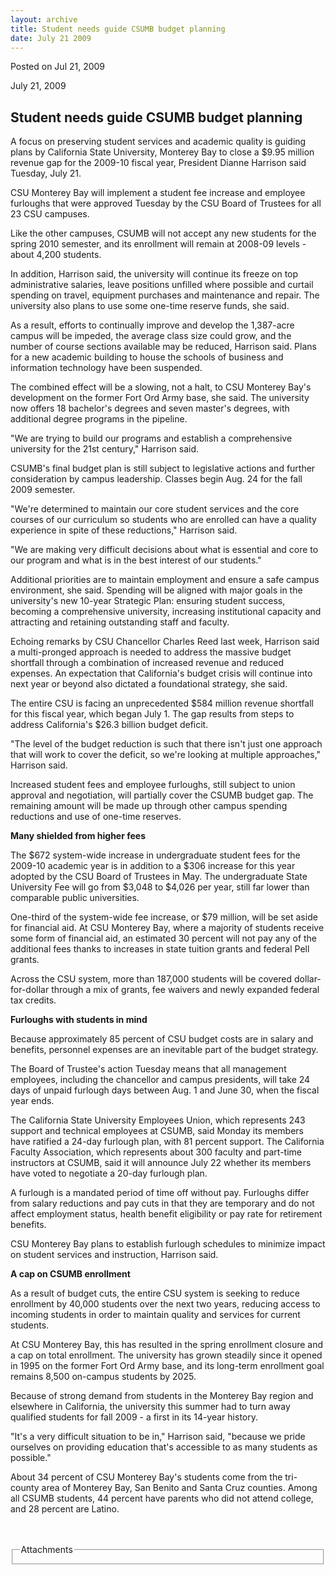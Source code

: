 ```yaml
---
layout: archive
title: Student needs guide CSUMB budget planning
date: July 21 2009
---
```





<span class="date">Posted on Jul 21, 2009    </span>
<p>July 21, 2009</p>
<h2><strong>Student needs guide CSUMB budget planning</strong></h2>
<p>A focus on preserving student services and academic quality is
guiding plans by California State University, Monterey Bay to close
a $9.95 million revenue gap for the 2009-10 fiscal year, President
Dianne Harrison said Tuesday, July 21.</p>
<p>CSU Monterey Bay will implement a student fee increase and
employee furloughs that were approved Tuesday by the CSU Board of
Trustees for all 23 CSU campuses.</p>
<p>Like the other campuses, CSUMB will not accept any new students
for the spring 2010 semester, and its enrollment will remain at
2008-09 levels - about 4,200 students.</p>
<p>In addition, Harrison said, the university will continue its
freeze on top administrative salaries, leave positions unfilled
where possible and curtail spending on travel, equipment purchases
and maintenance and repair. The university also plans to use some
one-time reserve funds, she said.</p>
<p>As a result, efforts to continually improve and develop the
1,387-acre campus will be impeded, the average class size could
grow, and the number of course sections available may be reduced,
Harrison said. Plans for a new academic building to house the
schools of business and information technology have been
suspended.</p>
<p>The combined effect will be a slowing, not a halt, to CSU
Monterey Bay&apos;s development on the former Fort Ord Army base, she
said. The university now offers 18 bachelor&apos;s degrees and seven
master&apos;s degrees, with additional degree programs in the
pipeline.</p>
<p>&quot;We are trying to build our programs and establish a
comprehensive university for the 21st century,&quot; Harrison said.</p>
<p>CSUMB&apos;s final budget plan is still subject to legislative
actions and further consideration by campus leadership. Classes
begin Aug. 24 for the fall 2009 semester.</p>
<p>&quot;We&apos;re determined to maintain our core student services and the
core courses of our curriculum so students who are enrolled can
have a quality experience in spite of these reductions,&quot; Harrison
said.</p>
<p>&quot;We are making very difficult decisions about what is essential
and core to our program and what is in the best interest of our
students.&quot;</p>
<p>Additional priorities are to maintain employment and ensure a
safe campus environment, she said. Spending will be aligned with
major goals in the university&apos;s new 10-year Strategic Plan:
ensuring student success, becoming a comprehensive university,
increasing institutional capacity and attracting and retaining
outstanding staff and faculty.</p>
<p>Echoing remarks by CSU Chancellor Charles Reed last week,
Harrison said a multi-pronged approach is needed to address the
massive budget shortfall through a combination of increased revenue
and reduced expenses. An expectation that California&apos;s budget
crisis will continue into next year or beyond also dictated a
foundational strategy, she said.</p>
<p>The entire CSU is facing an unprecedented $584 million revenue
shortfall for this fiscal year, which began July 1. The gap results
from steps to address California&apos;s $26.3 billion budget
deficit.</p>
<p>&quot;The level of the budget reduction is such that there isn&apos;t just
one approach that will work to cover the deficit, so we&apos;re looking
at multiple approaches,&quot; Harrison said.</p>
<p>Increased student fees and employee furloughs, still subject to
union approval and negotiation, will partially cover the CSUMB
budget gap. The remaining amount will be made up through other
campus spending reductions and use of one-time reserves.</p>
<p><strong>Many shielded from higher fees</strong></p>
<p>The $672 system-wide increase in undergraduate student fees for
the 2009-10 academic year is in addition to a $306 increase for
this year adopted by the CSU Board of Trustees in May. The
undergraduate State University Fee will go from $3,048 to $4,026
per year, still far lower than comparable public universities.</p>
<p>One-third of the system-wide fee increase, or $79 million, will
be set aside for financial aid. At CSU Monterey Bay, where a
majority of students receive some form of financial aid, an
estimated 30 percent will not pay any of the additional fees thanks
to increases in state tuition grants and federal Pell grants.</p>
<p>Across the CSU system, more than 187,000 students will be
covered dollar-for-dollar through a mix of grants, fee waivers and
newly expanded federal tax credits.</p>
<p><strong>Furloughs with students in mind</strong></p>
<p>Because approximately 85 percent of CSU budget costs are in
salary and benefits, personnel expenses are an inevitable part of
the budget strategy.</p>
<p>The Board of Trustee&apos;s action Tuesday means that all management
employees, including the chancellor and campus presidents, will
take 24 days of unpaid furlough days between Aug. 1 and June 30,
when the fiscal year ends.</p>
<p>The California State University Employees Union, which
represents 243 support and technical employees at CSUMB, said
Monday its members have ratified a 24-day furlough plan, with 81
percent support. The California Faculty Association, which
represents about 300 faculty and part-time instructors at CSUMB,
said it will announce July 22 whether its members have voted to
negotiate a 20-day furlough plan.</p>
<p>A furlough is a mandated period of time off without pay.
Furloughs differ from salary reductions and pay cuts in that they
are temporary and do not affect employment status, health benefit
eligibility or pay rate for retirement benefits.</p>
<p>CSU Monterey Bay plans to establish furlough schedules to
minimize impact on student services and instruction, Harrison
said.</p>
<p><strong>A cap on CSUMB enrollment</strong></p>
<p>As a result of budget cuts, the entire CSU system is seeking to
reduce enrollment by 40,000 students over the next two years,
reducing access to incoming students in order to maintain quality
and services for current students.</p>
<p>At CSU Monterey Bay, this has resulted in the spring enrollment
closure and a cap on total enrollment. The university has grown
steadily since it opened in 1995 on the former Fort Ord Army base,
and its long-term enrollment goal remains 8,500 on-campus students
by 2025.</p>
<p>Because of strong demand from students in the Monterey Bay
region and elsewhere in California, the university this summer had
to turn away qualified students for fall 2009 - a first in its
14-year history.</p>
<p>&quot;It&apos;s a very difficult situation to be in,&quot; Harrison said,
&quot;because we pride ourselves on providing education that&apos;s
accessible to as many students as possible.&quot;</p>
<p>About 34 percent of CSU Monterey Bay&apos;s students come from the
tri-county area of Monterey Bay, San Benito and Santa Cruz
counties. Among all CSUMB students, 44 percent have parents who did
not attend college, and 28 percent are Latino.</p>
<br>
<br>
<fieldset class="fieldgroup group-attachments">
<legend>Attachments</legend>
<div class="field field-type-emvideo field-field-attach-video">
<div class="field-items">
<div class="field-item odd">
<div class="emvideo emvideo-video emvideo-"/>
</div>
</div>
</div>
</fieldset>
</br></br>




